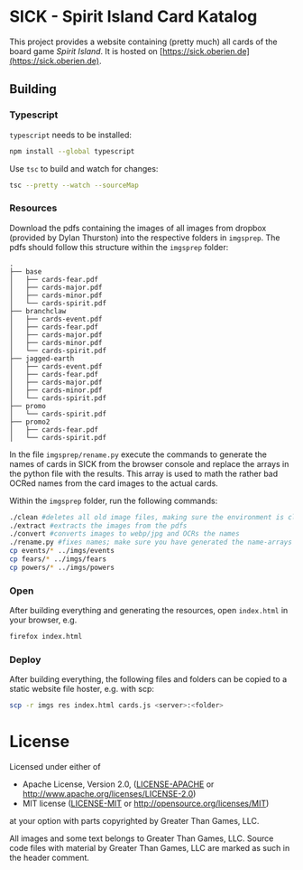 # SICK - Spirit Island Card Katalog

This project provides a website containing (pretty much) all cards of the board game *Spirit Island*.
It is hosted on [https://sick.oberien.de](https://sick.oberien.de).

## Building

### Typescript

`typescript` needs to be installed:
```sh
npm install --global typescript
```

Use `tsc` to build and watch for changes:
```sh
tsc --pretty --watch --sourceMap
```

### Resources

Download the pdfs containing the images of all images from dropbox (provided by Dylan Thurston)
into the respective folders in `imgsprep`.
The pdfs should follow this structure within the `imgsprep` folder:
```
.
├── base
│   ├── cards-fear.pdf
│   ├── cards-major.pdf
│   ├── cards-minor.pdf
│   └── cards-spirit.pdf
├── branchclaw
│   ├── cards-event.pdf
│   ├── cards-fear.pdf
│   ├── cards-major.pdf
│   ├── cards-minor.pdf
│   └── cards-spirit.pdf
├── jagged-earth
│   ├── cards-event.pdf
│   ├── cards-fear.pdf
│   ├── cards-major.pdf
│   ├── cards-minor.pdf
│   └── cards-spirit.pdf
├── promo
│   └── cards-spirit.pdf
├── promo2
│   ├── cards-fear.pdf
│   └── cards-spirit.pdf
```

In the file `imgsprep/rename.py` execute the commands to generate the names of cards in SICK
from the browser console and replace the arrays in the python file with the results.
This array is used to math the rather bad OCRed names from the card images to the actual cards.

Within the `imgsprep` folder, run the following commands:

```bash
./clean #deletes all old image files, making sure the environment is clean
./extract #extracts the images from the pdfs
./convert #converts images to webp/jpg and OCRs the names
./rename.py #fixes names; make sure you have generated the name-arrays
cp events/* ../imgs/events
cp fears/* ../imgs/fears
cp powers/* ../imgs/powers
```

### Open

After building everything and generating the resources, open `index.html` in your browser, e.g.
```sh
firefox index.html
```

### Deploy

After building everything, the following files and folders can be copied to a static
website file hoster, e.g. with scp:
```sh
scp -r imgs res index.html cards.js <server>:<folder>
```

# License

Licensed under either of

 * Apache License, Version 2.0, ([LICENSE-APACHE](LICENSE-APACHE) or http://www.apache.org/licenses/LICENSE-2.0)
 * MIT license ([LICENSE-MIT](LICENSE-MIT) or http://opensource.org/licenses/MIT)

at your option with parts copyrighted by Greater Than Games, LLC.

All images and some text belongs to Greater Than Games, LLC.
Source code files with material by Greater Than Games, LLC are marked as such in the header comment.
